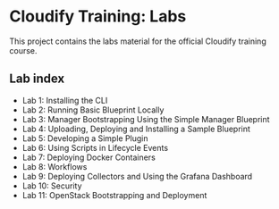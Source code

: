 # Cloudify Training: Labs

This project contains the labs material for the official Cloudify training course.

## Lab index

* Lab 1: Installing the CLI
* Lab 2: Running Basic Blueprint Locally
* Lab 3: Manager Bootstrapping Using the Simple Manager Blueprint
* Lab 4: Uploading, Deploying and Installing a Sample Blueprint
* Lab 5: Developing a Simple Plugin
* Lab 6: Using Scripts in Lifecycle Events
* Lab 7: Deploying Docker Containers
* Lab 8: Workflows
* Lab 9: Deploying Collectors and Using the Grafana Dashboard
* Lab 10: Security
* Lab 11: OpenStack Bootstrapping and Deployment